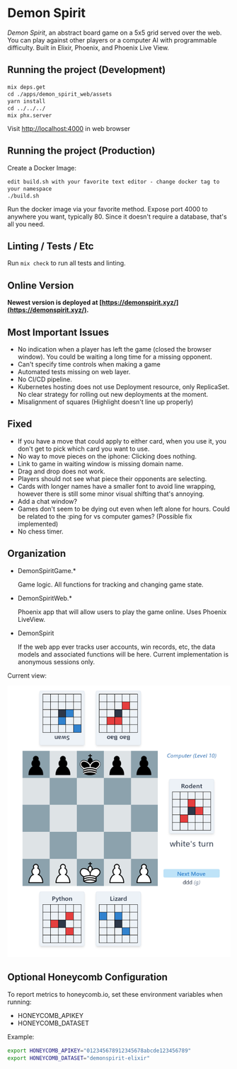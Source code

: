 # Demon Spirit

_Demon Spirit_, an abstract board game on a 5x5 grid served over the web. You
can play against other players or a computer AI with programmable difficulty.
Built in Elixir, Phoenix, and Phoenix Live View.

## Running the project (Development)

```
mix deps.get
cd ./apps/demon_spirit_web/assets
yarn install
cd ../../../
mix phx.server
```

Visit [http://localhost:4000](http://localhost:4000) in web browser

## Running the project (Production)

Create a Docker Image:

```
edit build.sh with your favorite text editor - change docker tag to your namespace
./build.sh
```

Run the docker image via your favorite method. Expose port 4000 to anywhere
you want, typically 80. Since it doesn't require a database, that's all you
need.

## Linting / Tests / Etc

Run `mix check` to run all tests and linting.

## Online Version

**Newest version is deployed at
[https://demonspirit.xyz/](https://demonspirit.xyz/).**

## Most Important Issues

- No indication when a player has left the game (closed the browser window).
  You could be waiting a long time for a missing opponent.
- Can't specify time controls when making a game
- Automated tests missing on web layer.
- No CI/CD pipeline.
- Kubernetes hosting does not use Deployment resource, only ReplicaSet. No
  clear strategy for rolling out new deployments at the moment.
- Misalignment of squares (Highlight doesn't line up properly)

## Fixed

- If you have a move that could apply to either card, when you use it, you
  don't get to pick which card you want to use.
- No way to move pieces on the iphone: Clicking does nothing.
- Link to game in waiting window is missing domain name.
- Drag and drop does not work.
- Players should not see what piece their opponents are selecting.
- Cards with longer names have a smaller font to avoid line wrapping, however
  there is still some minor visual shifting that's annoying.
- Add a chat window?
- Games don't seem to be dying out even when left alone for hours. Could be
  related to the :ping for vs computer games? (Possible fix implemented)
- No chess timer.

## Organization

- DemonSpiritGame.\*

  Game logic. All functions for tracking and changing game state.

- DemonSpiritWeb.\*

  Phoenix app that will allow users to play the game online. Uses Phoenix
  LiveView.

- DemonSpirit

  If the web app ever tracks user accounts, win records, etc, the data models
  and associated functions will be here. Current implementation is anonymous
  sessions only.

Current view:

![Screenshot](/screenshot.png?raw=true&i=0 "Screenshot")

## Optional Honeycomb Configuration

To report metrics to honeycomb.io, set these environment variables when running:

- HONEYCOMB_APIKEY
- HONEYCOMB_DATASET

Example:

```bash
export HONEYCOMB_APIKEY="012345678912345678abcde123456789"
export HONEYCOMB_DATASET="demonspirit-elixir"
```

